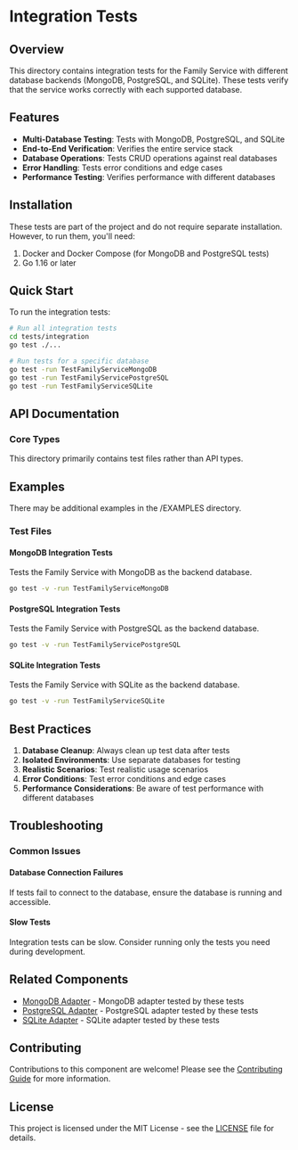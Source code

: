 # Integration Tests

## Overview

This directory contains integration tests for the Family Service with different database backends (MongoDB, PostgreSQL, and SQLite). These tests verify that the service works correctly with each supported database.

## Features

- **Multi-Database Testing**: Tests with MongoDB, PostgreSQL, and SQLite
- **End-to-End Verification**: Verifies the entire service stack
- **Database Operations**: Tests CRUD operations against real databases
- **Error Handling**: Tests error conditions and edge cases
- **Performance Testing**: Verifies performance with different databases

## Installation

These tests are part of the project and do not require separate installation. However, to run them, you'll need:

1. Docker and Docker Compose (for MongoDB and PostgreSQL tests)
2. Go 1.16 or later

## Quick Start

To run the integration tests:

```bash
# Run all integration tests
cd tests/integration
go test ./...

# Run tests for a specific database
go test -run TestFamilyServiceMongoDB
go test -run TestFamilyServicePostgreSQL
go test -run TestFamilyServiceSQLite
```

## API Documentation

### Core Types

This directory primarily contains test files rather than API types.

## Examples

There may be additional examples in the /EXAMPLES directory.

### Test Files

#### MongoDB Integration Tests

Tests the Family Service with MongoDB as the backend database.

```bash
go test -v -run TestFamilyServiceMongoDB
```

#### PostgreSQL Integration Tests

Tests the Family Service with PostgreSQL as the backend database.

```bash
go test -v -run TestFamilyServicePostgreSQL
```

#### SQLite Integration Tests

Tests the Family Service with SQLite as the backend database.

```bash
go test -v -run TestFamilyServiceSQLite
```

## Best Practices

1. **Database Cleanup**: Always clean up test data after tests
2. **Isolated Environments**: Use separate databases for testing
3. **Realistic Scenarios**: Test realistic usage scenarios
4. **Error Conditions**: Test error conditions and edge cases
5. **Performance Considerations**: Be aware of test performance with different databases

## Troubleshooting

### Common Issues

#### Database Connection Failures

If tests fail to connect to the database, ensure the database is running and accessible.

#### Slow Tests

Integration tests can be slow. Consider running only the tests you need during development.

## Related Components

- [MongoDB Adapter](../../infrastructure/adapters/mongo/README.md) - MongoDB adapter tested by these tests
- [PostgreSQL Adapter](../../infrastructure/adapters/postgres/README.md) - PostgreSQL adapter tested by these tests
- [SQLite Adapter](../../infrastructure/adapters/sqlite/README.md) - SQLite adapter tested by these tests

## Contributing

Contributions to this component are welcome! Please see the [Contributing Guide](../../CONTRIBUTING.md) for more information.

## License

This project is licensed under the MIT License - see the [LICENSE](../../LICENSE) file for details.